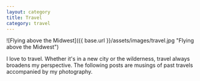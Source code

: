 ```yaml
---
layout: category
title: Travel
category: travel
---
```


![Flying above the Midwest]({{ base.url }}/assets/images/travel.jpg "Flying above the Midwest")

I love to travel. Whether it's in a new city or the wilderness, travel always broadens my perspective. The following posts are musings of past travels accompanied by my photography.
